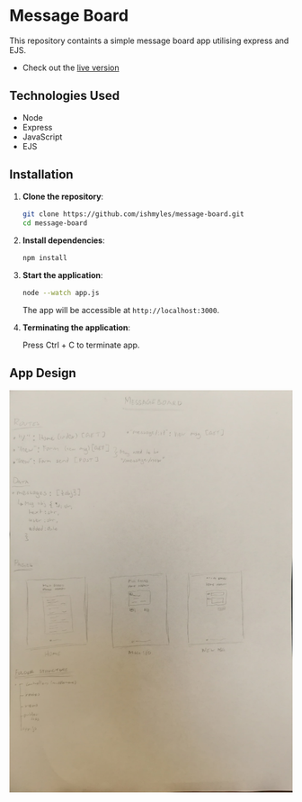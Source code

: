 # Message Board

This repository containts a simple message board app utilising express and EJS.

- Check out the [live version](https://message-board-production-27db.up.railway.app/)

## Technologies Used

- Node
- Express
- JavaScript
- EJS

## Installation

1. **Clone the repository**:

   ```bash
   git clone https://github.com/ishmyles/message-board.git
   cd message-board
   ```

2. **Install dependencies**:

   ```bash
   npm install
   ```

3. **Start the application**:

   ```bash
   node --watch app.js
   ```

   The app will be accessible at `http://localhost:3000`.

4. **Terminating the application**:

   Press Ctrl + C to terminate app.

## App Design

![](./DESIGN_FILES/MessageBoardDesign.jpg)
